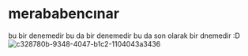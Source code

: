 # merababencınar
bu bir denemedir
bu da bir denemedir
bu da son olarak bir dnemedir :D
![c328780b-9348-4047-b1c2-1104043a3436](https://user-images.githubusercontent.com/61086421/235379830-cd3a84f3-b5f0-408e-b4fa-26f55f8943f7.jpg)
